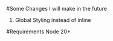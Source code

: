 #Some Changes I will make in the future
1) Global Styling instead of inline

#Requirements
Node 20+
